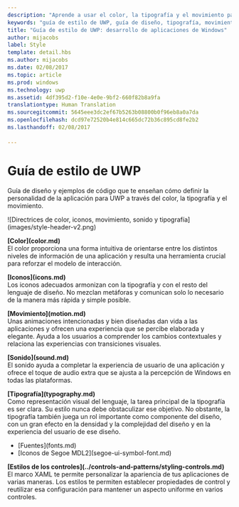 ```yaml
---
description: "Aprende a usar el color, la tipografía y el movimiento para definir la personalidad de tu aplicación para UWP con la guía de estilo para la UWP del Centro de desarrollo de Windows."
keywords: "guía de estilo de UWP, guía de diseño, tipografía, movimiento, sonido, movimiento, desarrollo de aplicaciones"
title: "Guía de estilo de UWP: desarrollo de aplicaciones de Windows"
author: mijacobs
label: Style
template: detail.hbs
ms.author: mijacobs
ms.date: 02/08/2017
ms.topic: article
ms.prod: windows
ms.technology: uwp
ms.assetid: 4df395d2-f10e-4e0e-9bf2-660f82b8a9fa
translationtype: Human Translation
ms.sourcegitcommit: 5645eee3dc2ef67b5263b08800b0f96eb8a0a7da
ms.openlocfilehash: dcd97e72520b4e814c665dc72b36c895cd8fe2b2
ms.lasthandoff: 02/08/2017

---
```

# <a name="uwp-style-guide"></a>Guía de estilo de UWP

<link rel="stylesheet" href="https://az835927.vo.msecnd.net/sites/uwp/Resources/css/custom.css"> 

<div class="side-by-side">
<div class="side-by-side-content">
  <div class="side-by-side-content-left">
  <p>Guía de diseño y ejemplos de código que te enseñan cómo definir la personalidad de la aplicación para UWP a través del color, la tipografía y el movimiento.</p>
  </div>
  <div class="side-by-side-content-right">
    ![Directrices de color, iconos, movimiento, sonido y tipografía](images/style-header-v2.png)
  </div>
</div>
</div>


<div class="side-by-side">
<div class="side-by-side-content">
  <div class="side-by-side-content-left">
   <p><b>[Color](color.md)</b><br/>
El color proporciona una forma intuitiva de orientarse entre los distintos niveles de información de una aplicación y resulta una herramienta crucial para reforzar el modelo de interacción.</p>
  </div>
  <div class="side-by-side-content-right">
   <p><b>[Iconos](icons.md)</b><br/>
Los iconos adecuados armonizan con la tipografía y con el resto del lenguaje de diseño. No mezclan metáforas y comunican solo lo necesario de la manera más rápida y simple posible.</p>
  </div>
</div>
</div>

<div class="side-by-side">
<div class="side-by-side-content">
  <div class="side-by-side-content-left">
   <p><b>[Movimiento](motion.md)</b><br/>
Unas animaciones intencionadas y bien diseñadas dan vida a las aplicaciones y ofrecen una experiencia que se percibe elaborada y elegante. Ayuda a los usuarios a comprender los cambios contextuales y relaciona las experiencias con transiciones visuales.</p>
  </div>
  <div class="side-by-side-content-right">
   <p><b>[Sonido](sound.md)</b><br/>
El sonido ayuda a completar la experiencia de usuario de una aplicación y ofrece el toque de audio extra que se ajusta a la percepción de Windows en todas las plataformas.</p>
  </div>
</div>
</div>

<div class="side-by-side">
<div class="side-by-side-content">
  <div class="side-by-side-content-left">
   <p><b>[Tipografía](typography.md)</b><br/>
Como representación visual del lenguaje, la tarea principal de la tipografía es ser clara. Su estilo nunca debe obstaculizar ese objetivo. No obstante, la tipografía también juega un rol importante como componente del diseño, con un gran efecto en la densidad y la complejidad del diseño y en la experiencia del usuario de ese diseño.</p>
   <div class="uwpd-no-bullet-list">
   <ul>
    <li>[Fuentes](fonts.md)</li>
    <li>[Iconos de Segoe MDL2](segoe-ui-symbol-font.md)</li>
   </ul>
   </div>
  </div>
  
  
  <div class="side-by-side-content-right">
   <p><b>[Estilos de los controles](../controls-and-patterns/styling-controls.md)</b><br/>
El marco XAML te permite personalizar la apariencia de tus aplicaciones de varias maneras. Los estilos te permiten establecer propiedades de control y reutilizar esa configuración para mantener un aspecto uniforme en varios controles.</p>
  </div>
</div>
</div>


